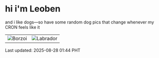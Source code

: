 # hi i'm Leoben

and i like dogs—so have some random dog pics that change whenever my CRON feels like it

|  |  |
|--------|----------|
| ![Borzoi](https://random-dog-vercel.vercel.app/api/random-borzoi?v=1756316643) | ![Labrador](https://random-dog-vercel.vercel.app/api/random-labrador?v=1756316643) |

Last updated: 2025-08-28 01:44 PHT
